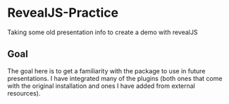 # RevealJS-Practice
Taking some old presentation info to create a demo with revealJS

## Goal

The goal here is to get a familiarity with the package to use in future presentations. I have integrated many of the plugins (both ones that come with the original installation and ones I have added from external resources). 
